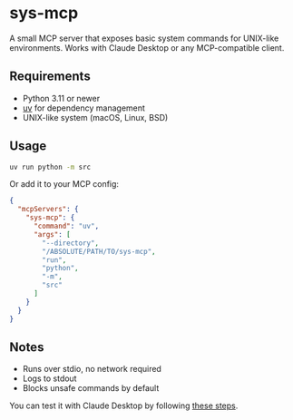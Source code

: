 # sys-mcp

A small MCP server that exposes basic system commands for UNIX-like environments. Works with Claude Desktop or any MCP-compatible client.

## Requirements

* Python 3.11 or newer
* [uv](https://docs.astral.sh/uv/) for dependency management
* UNIX-like system (macOS, Linux, BSD)

## Usage

```bash
uv run python -m src
```

Or add it to your MCP config:

```json
{
  "mcpServers": {
    "sys-mcp": {
      "command": "uv",
      "args": [
        "--directory",
        "/ABSOLUTE/PATH/TO/sys-mcp",
        "run",
        "python",
        "-m",
        "src"
      ]
    }
  }
}
```

## Notes

* Runs over stdio, no network required
* Logs to stdout
* Blocks unsafe commands by default

You can test it with Claude Desktop by following [these steps](https://modelcontextprotocol.io/docs/develop/build-server#testing-your-server-with-claude-for-desktop).
